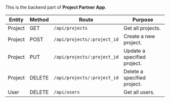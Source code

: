 This is the backend part of <b>Project Partner App</b>.

|Entity|Method|Route|Purpose|
|-|-|-|-|
|Project|GET|`/api/projects`|Get all projects.|
|Project|POST|`/api/projects/:project_id`|Create a new project.|
|Project|PUT|`/api/projects/:project_id`|Update a specified project.|
|Project|DELETE|`/api/projects/:project_id`|Delete a specified project.|
|User|DELETE|`/api/users`|Get all users.|

